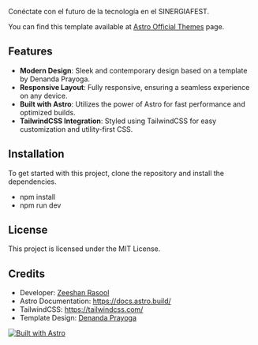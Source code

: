 Conéctate con el futuro de la tecnología en el SINERGIAFEST.

You can find this template available at [Astro Official Themes](https://portal.astro.build/themes/astroevent-landing-page/) page.

## Features

- **Modern Design**: Sleek and contemporary design based on a template by Denanda Prayoga.
- **Responsive Layout**: Fully responsive, ensuring a seamless experience on any device.
- **Built with Astro**: Utilizes the power of Astro for fast performance and optimized builds.
- **TailwindCSS Integration**: Styled using TailwindCSS for easy customization and utility-first CSS.

## Installation

To get started with this project, clone the repository and install the dependencies.
- npm install
- npm run dev

## License
This project is licensed under the MIT License. 

## Credits
- Developer: [Zeeshan Rasool](https://codeleftover.com/)
- Astro Documentation: https://docs.astro.build/
- TailwindCSS: https://tailwindcss.com/
- Template Design: [Denanda Prayoga](https://dribbble.com/shots/21507198-EventsGo-landing-page)

[![Built with Astro](https://astro.badg.es/v2/built-with-astro/tiny.svg)](https://astro.build)
